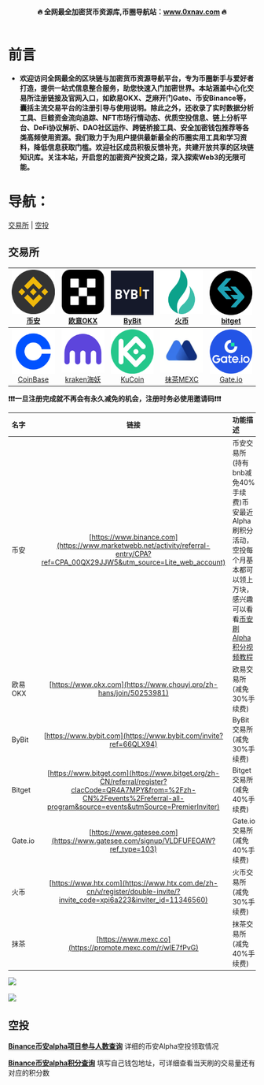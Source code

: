 <div align="center">
  <b>🔥 全网最全加密货币资源库,币圈导航站：<a href="https://www.0xnav.com" target="_blank">www.0xnav.com</a> 🔥</b>
</div>
&nbsp;

# 前言
- **欢迎访问全网最全的区块链与加密货币资源导航平台，专为币圈新手与爱好者打造，提供一站式信息整合服务，助您快速入门加密世界。本站涵盖中心化交易所注册链接及官网入口，如欧易OKX、芝麻开门Gate、币安Binance等，囊括主流交易平台的注册引导与使用说明。除此之外，还收录了实时数据分析工具、巨鲸资金流向追踪、NFT市场行情动态、优质空投信息、链上分析平台、DeFi协议解析、DAO社区运作、跨链桥接工具、安全加密钱包推荐等各类高频使用资源。我们致力于为用户提供最新最全的币圈实用工具和学习资料，降低信息获取门槛。欢迎社区成员积极反馈补充，共建开放共享的区块链知识库。关注本站，开启您的加密资产投资之路，深入探索Web3的无限可能。** 

# **导航：** 

[交易所](#交易所) | [空投](#空投)

## 交易所
| [<img src="./logo/bian.png" width="90" height="90" ><br>币安](https://accounts.binance.com/zh-CN/register?ref=896983517) | [<img src="./logo/okex.png" width="90" height="90" ><br>欧意OKX](https://www.chouyi.pro/zh-hans/join/50253981) | [<img src="./logo/bybit.png" width="90" height="90" ><br>ByBit](https://www.bybit.com/invite?ref=4VLKDMW) | [<img src="./logo/huobi.png" width="90" height="90" ><br>火币](https://www.htx.com.de/zh-cn/v/register/double-invite/?invite_code=xpi6a223&inviter_id=11346560) | [<img src="./logo/bitget.png" width="90" height="90" ><br>bitget](https://www.bitget.com/zh-CN/) |
|:---:|:---:|:---:|:---:|:---:|
| [<img src="./logo/coinbase.png" width="90" height="90" ><br>CoinBase](https://www.coinbase.com/) | [<img src="./logo/kraken.png" width="90" height="90" ><br>kraken海妖](https://www.kraken.com/) | [<img src="./logo/kucoin.png" width="90" height="90" ><br>KuCoin](https://www.kucoin.com) | [<img src="./logo/mocha.png" width="90" height="90" ><br>抹茶MEXC](https://promote.mexc.com/r/wIE7fPvG) | [<img src="./logo/gate_io.png" width="90" height="90" ><br>Gate.io](https://www.gatesee.com/signup/VLDFUFEOAW?ref_type=103) |

**❗❗️️❗一旦注册完成就不再会有永久减免的机会，注册时务必使用邀请码❗️❗️❗️**

| 名字     | 链接 | 功能描述     |
| :---        |    :----:   |          :--- |
| 币安    |   [https://www.binance.com](https://www.marketwebb.net/activity/referral-entry/CPA?ref=CPA_00QX29JJW5&utm_source=Lite_web_account)   | 币安交易所(持有bnb减免40%手续费)币安最近Alpha刷积分活动，空投每个月基本都可以领上万块，感兴趣可以看看[币安刷Alpha积分视频教程](https://www.youtube.com/results?search_query=%E5%B8%81%E5%AE%89alpha)|
| 欧易OKX    |   [https://www.okx.com](https://www.chouyi.pro/zh-hans/join/50253981)   |      欧易交易所(减免30%手续费)|
| ByBit    |   [https://www.bybit.com](https://www.bybit.com/invite?ref=66QLX94)   |      ByBit交易所(减免30%手续费)|
| Bitget    |   [https://www.bitget.com](https://www.bitget.org/zh-CN/referral/register?clacCode=QR4A7MPY&from=%2Fzh-CN%2Fevents%2Freferral-all-program&source=events&utmSource=PremierInviter)   |      Bitget交易所(减免40%手续费)|
| Gate.io    |   [https://www.gatesee.com](https://www.gatesee.com/signup/VLDFUFEOAW?ref_type=103)   |     Gate.io交易所(减免40%手续费)|
| 火币    |   [https://www.htx.com](https://www.htx.com.de/zh-cn/v/register/double-invite/?invite_code=xpi6a223&inviter_id=11346560)   |      火币交易所(减免30%手续费)|
| 抹茶    |   [https://www.mexc.co](https://promote.mexc.com/r/wIE7fPvG)   |      抹茶交易所(减免40%手续费)|

![](https://imgur.com/MlRDjeU.png)

![](https://cdn.jsdelivr.net/gh/itgoyo/PicGoRes@master/img/202506011739745.png)


## 空投

**[Binance币安alpha项目参与人数查询](https://litangdingzhen.me)**
    详细的币安Alpha空投领取情况

**[Binance币安alpha积分查询](https://www.bn-alpha.site/)**
    填写自己钱包地址，可详细查看当天刷的交易量还有对应的积分数